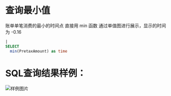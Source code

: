 # 查询最小值



账单单笔消费的最小的时间点
直接用 min 函数
通过单值图进行展示，显示的时间为 -0.16


```SQL
| 
SELECT 
  min(PretaxAmount) as time
```

# SQL查询结果样例：

![样例图片](https://img.alicdn.com/tfs/TB1cK0WQbr1gK0jSZFDXXb9yVXa-682-306.png)
